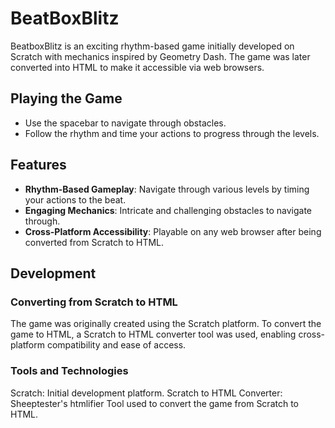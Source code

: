 # BeatBoxBlitz

BeatboxBlitz is an exciting rhythm-based game initially developed on Scratch with mechanics inspired by Geometry Dash. The game was later converted into HTML to make it accessible via web browsers.

## Playing the Game
- Use the spacebar to navigate through obstacles.
- Follow the rhythm and time your actions to progress through the levels.

## Features
- **Rhythm-Based Gameplay**: Navigate through various levels by timing your actions to the beat.
- **Engaging Mechanics**: Intricate and challenging obstacles to navigate through.
- **Cross-Platform Accessibility**: Playable on any web browser after being converted from Scratch to HTML.

 ## Development
### Converting from Scratch to HTML
The game was originally created using the Scratch platform.
To convert the game to HTML, a Scratch to HTML converter tool was used, enabling cross-platform compatibility and ease of access.
### Tools and Technologies
Scratch: Initial development platform.
Scratch to HTML Converter: Sheeptester's htmlifier Tool used to convert the game from Scratch to HTML.

